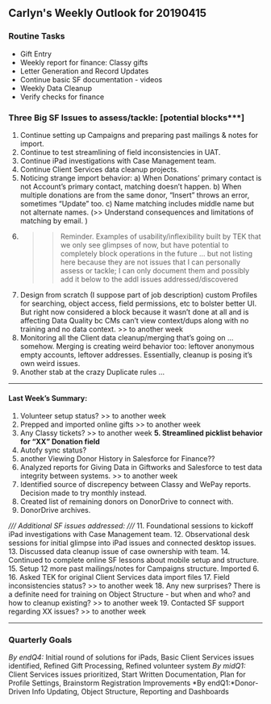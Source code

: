 ## Carlyn's Weekly Outlook for 20190415
### Routine Tasks
* Gift Entry
* Weekly report for finance: Classy gifts
* Letter Generation and Record Updates
* Continue basic SF documentation - videos
* Weekly Data Cleanup
* Verify checks for finance

### Three Big SF Issues to assess/tackle: [potential blocks***]
1. Continue setting up Campaigns and preparing past mailings & notes for import.
2. Continue to test streamlining of field inconsistencies in UAT.
3. Continue iPad investigations with Case Management team. 
4. Continue Client Services data cleanup projects.
5. Noticing strange import behavior: a) When Donations’ primary contact is not Account’s primary contact, matching doesn’t happen.  b) When multiple donations are from the same donor, “Insert” throws an error, sometimes “Update” too.  c) Name matching includes middle name but not alternate names.  (>> Understand consequences and limitations of matching by email. )
6. > > Reminder.  Examples of usability/inflexibility built by TEK that we only see glimpses of now, but have potential to completely block operations in the future … but not listing here because they are not issues that I can personally assess or tackle; I can only document them and possibly add it below to the addl issues addressed/discovered
7. Design from scratch (I suppose part of job description) custom Profiles for searching, object access, field permissions, etc to bolster better UI.  But right now considered a block because it wasn’t done at all and is affecting Data Quality bc CMs can’t view context/dups along with no training and no data context. >> to another week
8. Monitoring all the Client data cleanup/merging that’s going on … somehow.  Merging is creating weird behavior too: leftover anonymous empty accounts, leftover addresses.  Essentially, cleanup is posing it’s own weird issues.
9. Another stab at the crazy Duplicate rules …

- - - -
#### Last Week’s Summary:
1. Volunteer setup status? >> to another week
2. Prepped and imported online gifts >> to another week
3. Any Classy tickets?  >> to another week
**5. Streamlined picklist behavior for “XX” Donation field**
4. Autofy sync status?
5. another Viewing Donor History in Salesforce for Finance??
6. Analyzed reports for Giving Data in Giftworks and Salesforce to test data integrity between systems.  >> to another week
7. Identified source of discrepency between Classy and WePay reports.  Decision made to try monthly instead.
8. Created list of remaining donors on DonorDrive to connect with. 
9. DonorDrive archives. 

*/// Additional SF issues addressed: ///*
11. Foundational sessions to kickoff iPad investigations with Case Management team.
12. Observational desk sessions for initial glimpse into iPad issues and connected desktop issues. 
13. Discussed data cleanup issue of case ownership with team. 
14. Continued to complete online SF lessons about mobile setup and structure.
15. Setup 12 more past mailings/notes for Campaigns structure.  Imported 6.
16. Asked TEK for original Client Services data import files
17. Field inconsistencies status?  >> to another week
18. Any new surprises?  There is a definite need for training on Object Structure - but when and who?  and how to cleanup existing?  >> to another week
19. Contacted SF support regarding XX issues?   >> to another week

- - - -
### Quarterly Goals
*By endQ4:* Initial round of solutions for iPads, Basic Client Services issues identified, Refined Gift Processing, Refined volunteer system
*By midQ1:* Client Services issues prioritized, Start Written Documentation, Plan for Profile Settings, Brainstorm Registration Improvements
*By endQ1:*Donor-Driven Info Updating, Object Structure, Reporting and Dashboards